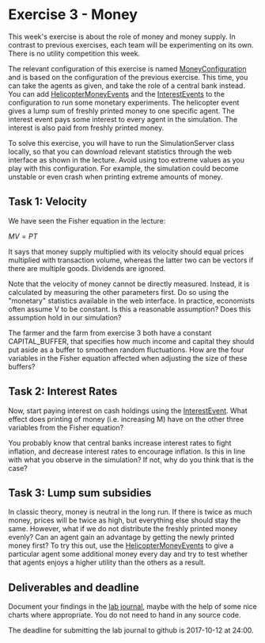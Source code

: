 # Exercise 3 - Money

This week's exercise is about the role of money and money supply. In contrast to previous exercises, each team will be experimenting on its own. There is no utility competition this week.

The relevant configuration of this exercise is named [MoneyConfiguration](../src/com/agentecon/exercise3/MoneyConfiguration.java) and is based on the configuration of the previous exercise. This time, you can take the agents as given, and take the role of a central bank instead. You can add [HelicopterMoneyEvents](../src/com/agentecon/exercise3/HelicopterMoneyEvent.java) and the [InterestEvents](../src/com/agentecon/exercise3/InterestEvent.java) to the configuration to run some monetary experiments. The helicopter event gives a lump sum of freshly printed money to one specific agent. The interest event pays some interest to every agent in the simulation. The interest is also paid from freshly printed money.

To solve this exercise, you will have to run the SimulationServer class locally, so that you can download relevant statistics through the web interface as shown in the lecture. Avoid using too extreme values as you play with this configuration. For example, the simulation could become unstable or even crash when printing extreme amounts of money.

## Task 1: Velocity

We have seen the Fisher equation in the lecture:

$MV = PT$ 

It says that money supply multiplied with its velocity should equal prices multiplied with transaction volume, whereas the latter two can be vectors if there are multiple goods. Dividends are ignored.

Note that the velocity of money cannot be directly measured. Instead, it is calculated by measuring the other parameters first. Do so using the "monetary" statistics available in the web interface. In practice, economists often assume V to be constant. Is this a reasonable assumption? Does this assumption hold in our simulation?

The farmer and the farm from exercise 3 both have a constant CAPITAL_BUFFER, that specifies how much income and capital they should put aside as a buffer to smoothen random fluctuations. How are the four variables in the Fisher equation affected when adjusting the size of these buffers?

## Task 2: Interest Rates

Now, start paying interest on cash holdings using the [InterestEvent](../src/com/agentecon/exercise3/InterestEvent.java). What effect does printing of money (i.e. increasing M) have on the other three variables from the Fisher equation?

You probably know that central banks increase interest rates to fight inflation, and decrease interest rates to encourage inflation. Is this in line with what you observe in the simulation? If not, why do you think that is the case?

## Task 3: Lump sum subsidies

In classic theory, money is neutral in the long run. If there is twice as much money, prices will be twice as high, but everything else should stay the same. However, what if we do not distribute the freshly printed money evenly? Can an agent gain an advantage by getting the newly printed money first? To try this out, use the [HelicopterMoneyEvents](../src/com/agentecon/exercise3/HelicopterMoneyEvent.java) to give a particular agent some additional money every day and try to test whether that agents enjoys a higher utility than the others as a result.

## Deliverables and deadline

Document your findings in the [lab journal](exercise03-journal.md), maybe with the help of some nice charts where appropriate. You do not need to hand in any source code.

The deadline for submitting the lab journal to github is 2017-10-12 at 24:00.
